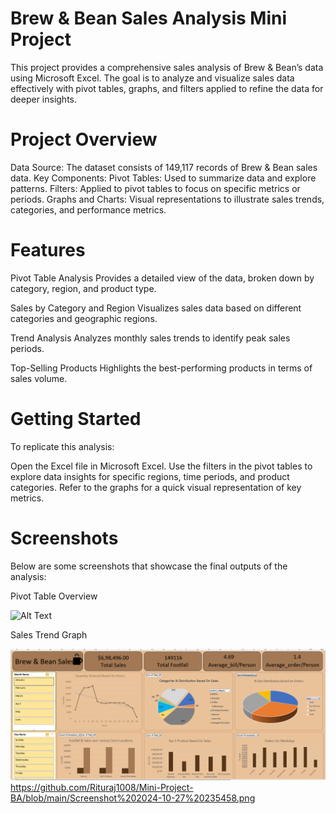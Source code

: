 # Brew & Bean Sales Analysis Mini Project
This project provides a comprehensive sales analysis of Brew & Bean’s data using Microsoft Excel. The goal is to analyze and visualize sales data effectively with pivot tables, graphs, and filters applied to refine the data for deeper insights.

# Project Overview
Data Source: The dataset consists of 149,117 records of Brew & Bean sales data.
Key Components:
Pivot Tables: Used to summarize data and explore patterns.
Filters: Applied to pivot tables to focus on specific metrics or periods.
Graphs and Charts: Visual representations to illustrate sales trends, categories, and performance metrics.

# Features
Pivot Table Analysis
Provides a detailed view of the data, broken down by category, region, and product type.


Sales by Category and Region
Visualizes sales data based on different categories and geographic regions.


Trend Analysis
Analyzes monthly sales trends to identify peak sales periods.


Top-Selling Products
Highlights the best-performing products in terms of sales volume.

# Getting Started
To replicate this analysis:

Open the Excel file in Microsoft Excel.
Use the filters in the pivot tables to explore data insights for specific regions, time periods, and product categories.
Refer to the graphs for a quick visual representation of key metrics.

# Screenshots

Below are some screenshots that showcase the final outputs of the analysis:

Pivot Table Overview

![Alt Text](url_or_path_to_image)


Sales Trend Graph

![Alt Text](https://github.com/Rituraj1008/Mini-Project-BA/blob/main/Screenshot%202024-10-27%20235458.png
)
https://github.com/Rituraj1008/Mini-Project-BA/blob/main/Screenshot%202024-10-27%20235458.png
